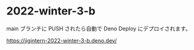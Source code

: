 # 2022-winter-3-b

main ブランチに PUSH されたら自動で Deno Deploy にデプロイされます。

https://jigintern-2022-winter-3-b.deno.dev/